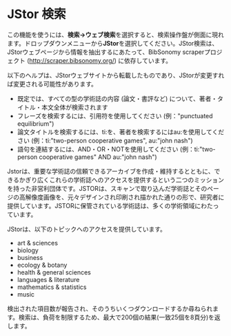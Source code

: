 # JStor 検索

この機能を使うには、**検索→ウェブ検索**を選択すると、検索操作盤が側面に現れます。ドロップダウンメニューから**JStor**を選択してください。JStor検索は、JStorウェブページから情報を抽出するにあたって、BibSonomy scraperプロジェクト (http://scraper.bibsonomy.org/) に依存しています。

以下のヘルプは、JStorウェブサイトから転載したものであり、JStorが変更すれば変更される可能性があります。

-   既定では、すべての型の学術誌の内容 (論文・書評など) について、著者・タイトル・本文全体が検索されます
-   フレーズを検索するには、引用符を使用してください (例："punctuated equilibrium")
-   論文タイトルを検索するには、ti:を、著者を検索するにはau:を使用してください (例：ti:"two-person cooperative games", au:"john nash")
-   語句を連結するには、AND・OR・NOTを使用してください (例：ti:"two-person cooperative games" AND au:"john nash")

Jstorは、重要な学術誌の信頼できるアーカイブを作成・維持するとともに、できるかぎり広くこれらの学術誌へのアクセスを提供するという二つのミッションを持った非営利団体です。JSTORは、スキャンで取り込んだ学術誌とそのページの高解像度画像を、元々デザインされ印刷され描かれた通りの形で、研究者に提供しています。JSTORに保管されている学術誌は、多くの学術領域にわたっています。

JStorは、以下のトピックへのアクセスを提供しています。

-   art & sciences
-   biology
-   business
-   ecology & botany
-   health & general sciences
-   languages & literature
-   mathematics & statistics
-   music

検出された項目数が報告され、そのうちいくつダウンロードするか尋ねられます。検索は、負荷を制限するため、最大で200個の結果(一致25個を8頁分)を返します。
